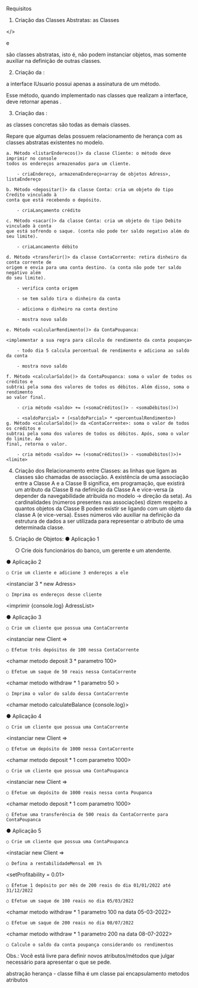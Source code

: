 Requisitos
1. Criação das Classes Abstratas: as Classes

 <Classe Abstrata Conta></>
 
 e 
 
 <Classe Abstrata Pessoa> 
 
 são classes abstratas, isto é, não podem instanciar objetos, mas somente auxiliar na definição de outras classes.

2. Criação da <interface IUsuario>:

a interface IUsuario possui apenas a assinatura de um método.

Esse método, quando implementado nas classes que realizam a interface, deve retornar apenas <retunr true>.

3. Criação das <Classes Concretas>:

as classes concretas são todas as demais classes.

Repare que algumas delas possuem relacionamento de herança com as classes abstratas existentes
no modelo.

    a. Método <listarEnderecos()> da classe Cliente: o método deve imprimir no console
    todos os endereços armazenados para um cliente.

        - criaEndereço, armazenaEndereço<array de objetos Adress>, listaEndereço

    b. Método <depositar()> da classe Conta: cria um objeto do tipo Credito vinculado à
    conta que está recebendo o depósito.

        - criaLançamento crédito

    c. Método <sacar()> da classe Conta: cria um objeto do tipo Debito vinculado à conta
    que está sofrendo o saque. (conta não pode ter saldo negativo além do seu limite).

        - criaLancamento débito

    d. Método <transferir()> da classe ContaCorrente: retira dinheiro da conta corrente de
    origem e envia para uma conta destino. (a conta não pode ter saldo negativo além
    do seu limite).

        - verifica conta origem

        - se tem saldo tira o dinheiro da conta

        - adiciona o dinheiro na conta destino

        - mostra novo saldo

    e. Método <calcularRendimento()> da ContaPoupanca: 

    <implementar a sua regra para cálculo de rendimento da conta poupança>

        - todo dia 5 calcula percentual de rendimento e adiciona ao saldo da conta

        - mostra novo saldo

    f. Método <calcularSaldo()> da ContaPoupanca: soma o valor de todos os créditos e
    subtrai pela soma dos valores de todos os débitos. Além disso, soma o rendimento
    ao valor final.

        - cria método <saldo> += (<somaCréditos()> - <somaDébitos()>) 

        - <saldoParcial> + (<saldoParcial> * <percentualRendimento>)
    g. Método <calcularSaldo()> da <ContaCorrente>: soma o valor de todos os créditos e
    subtrai pela soma dos valores de todos os débitos. Após, soma o valor do limite. Ao
    final, retorna o valor.

        - cria método <saldo> += (<somaCréditos()> - <somaDébitos()>)+<limite>

4. Criação dos Relacionamento entre Classes: as linhas que ligam as classes são chamadas de associação. 
A existência de uma associação entre a Classe A e a Classe B significa, em programação, que existirá um 
atributo da Classe B na definição da Classe A e vice-versa (a depender da navegabilidade atribuída no 
modelo → direção da seta). 
As cardinalidades (números presentes nas associações) dizem respeito a quantos objetos da Classe B podem
existir se ligando com um objeto da classe A (e vice-versa).
Esses números vão auxiliar na definição da estrutura de dados a ser utilizada para representar o atributo de uma determinada classe.

5. Criação de Objetos:
● Aplicação 1

    ○ Crie dois funcionários do banco, um gerente e um atendente.
<instanciar new Employee>

● Aplicação 2

    ○ Crie um cliente e adicione 3 endereços a ele
<instanciar 3 * new Adress>

    ○ Imprima os endereços desse cliente
<imprimir {console.log} AdressList>

● Aplicação 3

    ○ Crie um cliente que possua uma ContaCorrente
<instanciar new Client => <new CheckingAccount>

    ○ Efetue três depósitos de 100 nessa ContaCorrente
<chamar metodo deposit 3 * parametro 100>

    ○ Efetue um saque de 50 reais nessa ContaCorrente
<chamar metodo withdraw * 1 parametro 50 >

    ○ Imprima o valor do saldo dessa ContaCorrente
<chamar metodo calculateBalance {console.log}>

● Aplicação 4

    ○ Crie um cliente que possua uma ContaCorrente
<instanciar new Client => <new CheckingAccount>

    ○ Efetue um depósito de 1000 nessa ContaCorrente
<chamar metodo deposit * 1 com parametro 1000>

    ○ Crie um cliente que possua uma ContaPoupanca
<instanciar new Client => <new SavingsAccount> 

    ○ Efetue um depósito de 1000 reais nessa conta Poupanca
<chamar metodo deposit * 1 com parametro 1000>

    ○ Efetue uma transferência de 500 reais da ContaCorrente para ContaPoupanca
<chamar metodo transfer sai da CheckingAccount vai para SavingsAccount>

● Aplicação 5

    ○ Crie um cliente que possua uma ContaPoupanca
<instaciar new Client => <new SavingsAccount>

    ○ Defina a rentabilidadeMensal em 1%
<setProfitability = 0.01>

    ○ Efetue 1 depósito por mês de 200 reais do dia 01/01/2022 até 31/12/2022
<criar metodo depositoMensal = 200 por um determinado periodo>

    ○ Efetue um saque de 100 reais no dia 05/03/2022
<chamar metodo withdraw * 1 parametro 100 na data 05-03-2022>

    ○ Efetue um saque de 200 reais no dia 08/07/2022
<chamar metodo withdraw * 1 parametro 200 na data 08-07-2022>

    ○ Calcule o saldo da conta poupança considerando os rendimentos
<chamar metodo calculateBalance> <somar os rendimentos acumulados>

Obs.: Você está livre para definir novos atributos/métodos que julgar necessário para apresentar o
que se pede.

abstração
herança - classe filha é um classe pai
encapsulamento
metodos
atributos
